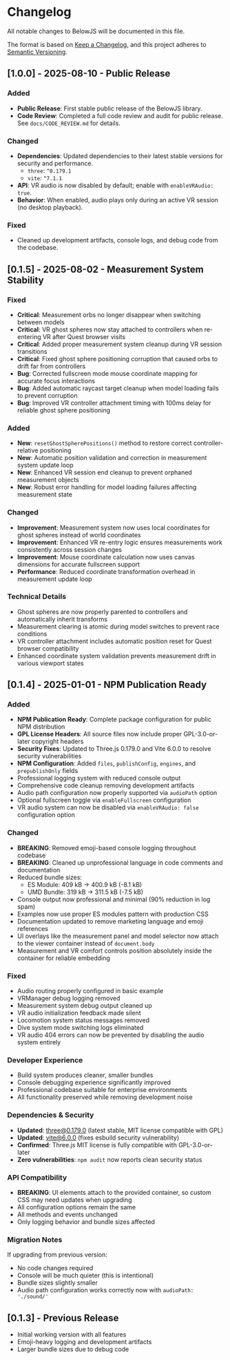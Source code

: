 # Changelog

All notable changes to BelowJS will be documented in this file.

The format is based on [Keep a Changelog](https://keepachangelog.com/en/1.0.0/),
and this project adheres to [Semantic Versioning](https://semver.org/spec/v2.0.0.html).

## [1.0.0] - 2025-08-10 - Public Release

### Added
- **Public Release**: First stable public release of the BelowJS library.
- **Code Review**: Completed a full code review and audit for public release. See `docs/CODE_REVIEW.md` for details.

### Changed
- **Dependencies**: Updated dependencies to their latest stable versions for security and performance.
  - `three`: `^0.179.1`
  - `vite`: `^7.1.1`
- **API**: VR audio is now disabled by default; enable with `enableVRAudio: true`.
- **Behavior**: When enabled, audio plays only during an active VR session (no desktop playback).

### Fixed
- Cleaned up development artifacts, console logs, and debug code from the codebase.

## [0.1.5] - 2025-08-02 - Measurement System Stability

### Fixed
- **Critical**: Measurement orbs no longer disappear when switching between models
- **Critical**: VR ghost spheres now stay attached to controllers when re-entering VR after Quest browser visits
- **Critical**: Added proper measurement system cleanup during VR session transitions
- **Critical**: Fixed ghost sphere positioning corruption that caused orbs to drift far from controllers
- **Bug**: Corrected fullscreen mode mouse coordinate mapping for accurate focus interactions
- **Bug**: Added automatic raycast target cleanup when model loading fails to prevent corruption
- **Bug**: Improved VR controller attachment timing with 100ms delay for reliable ghost sphere positioning

### Added
- **New**: `resetGhostSpherePositions()` method to restore correct controller-relative positioning
- **New**: Automatic position validation and correction in measurement system update loop
- **New**: Enhanced VR session end cleanup to prevent orphaned measurement objects
- **New**: Robust error handling for model loading failures affecting measurement state

### Changed
- **Improvement**: Measurement system now uses local coordinates for ghost spheres instead of world coordinates
- **Improvement**: Enhanced VR re-entry logic ensures measurements work consistently across session changes
- **Improvement**: Mouse coordinate calculation now uses canvas dimensions for accurate fullscreen support
- **Performance**: Reduced coordinate transformation overhead in measurement update loop

### Technical Details
- Ghost spheres are now properly parented to controllers and automatically inherit transforms
- Measurement clearing is atomic during model switches to prevent race conditions
- VR controller attachment includes automatic position reset for Quest browser compatibility
- Enhanced coordinate system validation prevents measurement drift in various viewport states

## [0.1.4] - 2025-01-01 - NPM Publication Ready

### Added
- **NPM Publication Ready**: Complete package configuration for public NPM distribution
- **GPL License Headers**: All source files now include proper GPL-3.0-or-later copyright headers
- **Security Fixes**: Updated to Three.js 0.179.0 and Vite 6.0.0 to resolve security vulnerabilities
- **NPM Configuration**: Added `files`, `publishConfig`, `engines`, and `prepublishOnly` fields
- Professional logging system with reduced console output
- Comprehensive code cleanup removing development artifacts
- Audio path configuration now properly supported via `audioPath` option
- Optional fullscreen toggle via `enableFullscreen` configuration
- VR audio system can now be disabled via `enableVRAudio: false` configuration option

### Changed
- **BREAKING**: Removed emoji-based console logging throughout codebase
- **BREAKING**: Cleaned up unprofessional language in code comments and documentation
- Reduced bundle sizes:
  - ES Module: 409 kB → 400.9 kB (-8.1 kB)
  - UMD Bundle: 319 kB → 311.5 kB (-7.5 kB)
- Console output now professional and minimal (90% reduction in log spam)
- Examples now use proper ES modules pattern with production CSS
- Documentation updated to remove marketing language and emoji references
- UI overlays like the measurement panel and model selector now attach to the viewer container instead of `document.body`
- Measurement and VR comfort controls position absolutely inside the container for reliable embedding

### Fixed
- Audio routing properly configured in basic example
- VRManager debug logging removed
- Measurement system debug output cleaned up
- VR audio initialization feedback made silent
- Locomotion system status messages removed
- Dive system mode switching logs eliminated
- VR audio 404 errors can now be prevented by disabling the audio system entirely

### Developer Experience
- Build system produces cleaner, smaller bundles
- Console debugging experience significantly improved
- Professional codebase suitable for enterprise environments
- All functionality preserved while removing development noise

### Dependencies & Security
- **Updated**: three@0.179.0 (latest stable, MIT license compatible with GPL)
- **Updated**: vite@6.0.0 (fixes esbuild security vulnerability)
- **Confirmed**: Three.js MIT license is fully compatible with GPL-3.0-or-later
- **Zero vulnerabilities**: `npm audit` now reports clean security status

### API Compatibility
- **BREAKING**: UI elements attach to the provided container, so custom CSS may need updates when upgrading
- All configuration options remain the same
- All methods and events unchanged
- Only logging behavior and bundle sizes affected

### Migration Notes
If upgrading from previous version:
- No code changes required
- Console will be much quieter (this is intentional)
- Bundle sizes slightly smaller
- Audio path configuration works correctly now with `audioPath: './sound/'`

## [0.1.3] - Previous Release
- Initial working version with all features
- Emoji-heavy logging and development artifacts
- Larger bundle sizes due to debug code